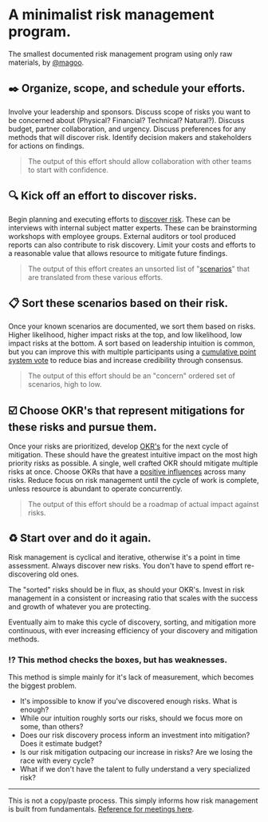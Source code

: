 # A minimalist risk management program.
The smallest documented risk management program using only raw materials, by [@magoo](https://www.twitter.com/magoo).

## :black_nib: Organize, scope, and schedule your efforts.
Involve your leadership and sponsors. Discuss scope of risks you want to be concerned about (Physical? Financial? Technical? Natural?). Discuss budget, partner collaboration, and urgency. Discuss preferences for any methods that will discover risk. Identify decision makers and stakeholders for actions on findings.

> The output of this effort should allow collaboration with other teams to start with confidence.

## :mag: Kick off an effort to discover risks.
Begin planning and executing efforts to [discover risk](https://medium.com/@magoo/starting-up-security-from-scratch-6f9a41199a65). These can be interviews with internal subject matter experts. These can be brainstorming workshops with employee groups. External auditors or tool produced reports can also contribute to risk discovery. Limit your costs and efforts to a reasonable value that allows resource to mitigate future findings.

> The output of this effort creates an unsorted list of "[scenarios](https://medium.com/starting-up-security/decomposing-security-risk-into-scenarios-7ecf0979be01)" that are translated from these various efforts.

## :clipboard: Sort these scenarios based on their risk.
Once your known scenarios are documented, we sort them based on risks. Higher likelihood, higher impact risks at the top, and low likelihood, low impact risks at the bottom. A sort based on leadership intuition is common, but you can improve this with multiple participants using a [cumulative point system vote](https://en.wikipedia.org/wiki/Cumulative_voting) to reduce bias and increase credibility through consensus.

> The output of this effort should be an "concern" ordered set of scenarios, high to low.

## :ballot_box_with_check: Choose OKR's that represent mitigations for these risks and pursue them.
Once your risks are prioritized, develop [OKR's](https://en.wikipedia.org/wiki/OKR) for the next cycle of mitigation. These should have the greatest intuitive impact on the most high priority risks as possible. A single, well crafted OKR should mitigate multiple risks at once. Choose OKRs that have a [positive influences](https://medium.com/starting-up-security/the-five-factors-used-to-secure-systems-7f58be0f447f) across many risks. Reduce focus on risk management until the cycle of work is complete, unless resource is abundant to operate concurrently.

> The output of this effort should be a roadmap of actual impact against risks.

## :recycle: Start over and do it again.
Risk management is cyclical and iterative, otherwise it's a point in time assessment. Always discover new risks. You don't have to spend effort re-discovering old ones.

The "sorted" risks should be in flux, as should your OKR's. Invest in risk management in a consistent or increasing ratio that scales with the success and growth of whatever you are protecting.

Eventually aim to make this cycle of discovery, sorting, and mitigation more continuous, with ever increasing efficiency of your discovery and mitigation methods.

### :interrobang: This method checks the boxes, but has weaknesses.
This method is simple mainly for it's lack of measurement, which becomes the biggest problem.

- It's impossible to know if you've discovered enough risks. What is enough?
- While our intuition roughly sorts our risks, should we focus more on some, than others?
- Does our risk discovery process inform an investment into mitigation? Does it estimate budget?
- Is our risk mitigation outpacing our increase in risks? Are we losing the race with every cycle?
- What if we don't have the talent to fully understand a very specialized risk?

---
This is not a copy/paste process. This simply informs how risk management is built from fundamentals. [Reference for meetings here](MEETINGS.md).
